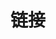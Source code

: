 ---
title: 链接
links:
  - title: GitHub
    description: GitHub is the world's largest software development platform.
    website: https://github.com
    image: https://github.githubassets.com/images/modules/logos_page/GitHub-Mark.png
  - title: AI导航
    description: 各种工具,博客
    website: https://nav.programnotes.cn
    image: https://nav.programnotes.cn/faviconV2?client=SOCIAL&type=FAVICON&fallback_opts=TYPE,SIZE,URL&size=48&url=https://nav.programnotes.cn
  - title: 技术周刊
    description: 技术周刊为您提供最新的科技与工具分享，关注网站获取有趣的技术动态
    website: https://weekly.programnotes.cn
    image: https://nav.programnotes.cn/faviconV2?client=SOCIAL&type=FAVICON&fallback_opts=TYPE,SIZE,URL&size=48&url=https://weekly.programnotes.cn
  - title: 博客
    description: 交流编程经验与AI工具使用心得,践行学、享、记之道
    website: https://programnotes.cn
    image: https://programnotes.cn/Image/logo.png
  - title: MCP
    description: MCP中文文档,模型上下文协议
    website: https://mcp.programnotes.cn
    image: https://mcp.programnotes.cn/logo.png
menu:
    main: 
        weight: 4
        params:
            icon: link

comments: false
---